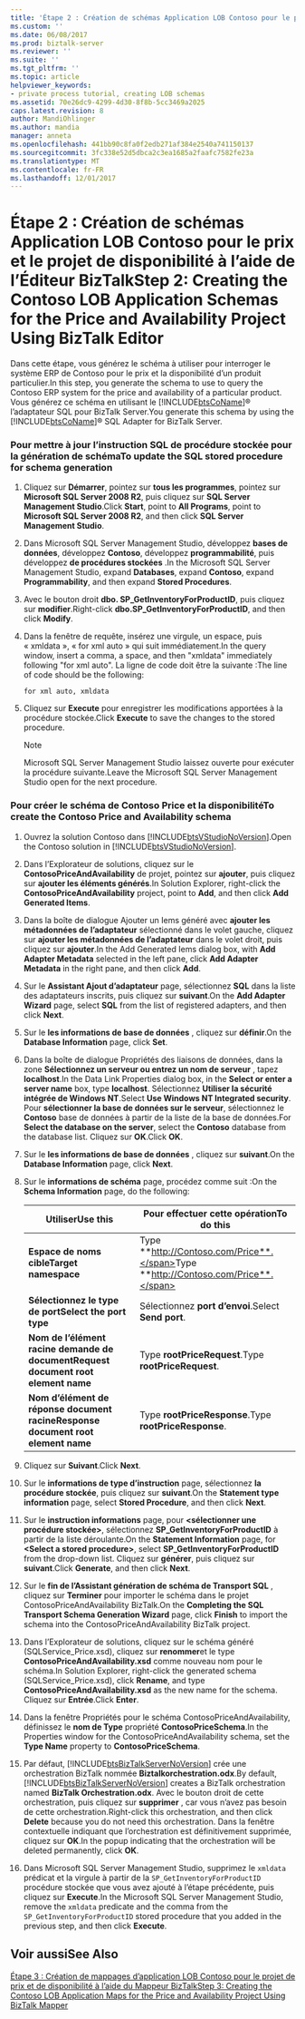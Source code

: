```yaml
---
title: 'Étape 2 : Création de schémas Application LOB Contoso pour le prix et la disponibilité de projets à l’aide de l’Éditeur BizTalk | Documents Microsoft'
ms.custom: ''
ms.date: 06/08/2017
ms.prod: biztalk-server
ms.reviewer: ''
ms.suite: ''
ms.tgt_pltfrm: ''
ms.topic: article
helpviewer_keywords:
- private process tutorial, creating LOB schemas
ms.assetid: 70e26dc9-4299-4d30-8f8b-5cc3469a2025
caps.latest.revision: 8
author: MandiOhlinger
ms.author: mandia
manager: anneta
ms.openlocfilehash: 441bb90c8fa0f2edb271af384e2540a741150137
ms.sourcegitcommit: 3fc338e52d5dbca2c3ea1685a2faafc7582fe23a
ms.translationtype: MT
ms.contentlocale: fr-FR
ms.lasthandoff: 12/01/2017
---
```

# <a name="step-2-creating-the-contoso-lob-application-schemas-for-the-price-and-availability-project-using-biztalk-editor"></a><span data-ttu-id="27f19-102">Étape 2 : Création de schémas Application LOB Contoso pour le prix et le projet de disponibilité à l’aide de l’Éditeur BizTalk</span><span class="sxs-lookup"><span data-stu-id="27f19-102">Step 2: Creating the Contoso LOB Application Schemas for the Price and Availability Project Using BizTalk Editor</span></span>
<span data-ttu-id="27f19-103">Dans cette étape, vous générez le schéma à utiliser pour interroger le système ERP de Contoso pour le prix et la disponibilité d’un produit particulier.</span><span class="sxs-lookup"><span data-stu-id="27f19-103">In this step, you generate the schema to use to query the Contoso ERP system for the price and availability of a particular product.</span></span> <span data-ttu-id="27f19-104">Vous générez ce schéma en utilisant le [!INCLUDE[btsCoName](../../includes/btsconame-md.md)]® l’adaptateur SQL pour BizTalk Server.</span><span class="sxs-lookup"><span data-stu-id="27f19-104">You generate this schema by using the [!INCLUDE[btsCoName](../../includes/btsconame-md.md)]® SQL Adapter for BizTalk Server.</span></span>  
  
### <a name="to-update-the-sql-stored-procedure-for-schema-generation"></a><span data-ttu-id="27f19-105">Pour mettre à jour l’instruction SQL de procédure stockée pour la génération de schéma</span><span class="sxs-lookup"><span data-stu-id="27f19-105">To update the SQL stored procedure for schema generation</span></span>  
  
1.  <span data-ttu-id="27f19-106">Cliquez sur **Démarrer**, pointez sur **tous les programmes**, pointez sur **Microsoft SQL Server 2008 R2**, puis cliquez sur **SQL Server Management Studio**.</span><span class="sxs-lookup"><span data-stu-id="27f19-106">Click **Start**, point to **All Programs**, point to **Microsoft SQL Server 2008 R2**, and then click **SQL Server Management Studio**.</span></span>  
  
2.  <span data-ttu-id="27f19-107">Dans Microsoft SQL Server Management Studio, développez **bases de données**, développez **Contoso**, développez **programmabilité**, puis développez **de procédures stockées** .</span><span class="sxs-lookup"><span data-stu-id="27f19-107">In the Microsoft SQL Server Management Studio, expand **Databases**, expand **Contoso**, expand **Programmability**, and then expand **Stored Procedures**.</span></span>  
  
3.  <span data-ttu-id="27f19-108">Avec le bouton droit **dbo. SP_GetInventoryForProductID**, puis cliquez sur **modifier**.</span><span class="sxs-lookup"><span data-stu-id="27f19-108">Right-click **dbo.SP_GetInventoryForProductID**, and then click **Modify**.</span></span>  
  
4.  <span data-ttu-id="27f19-109">Dans la fenêtre de requête, insérez une virgule, un espace, puis « xmldata », « for xml auto » qui suit immédiatement.</span><span class="sxs-lookup"><span data-stu-id="27f19-109">In the query window, insert a comma, a space, and then "xmldata" immediately following "for xml auto".</span></span> <span data-ttu-id="27f19-110">La ligne de code doit être la suivante :</span><span class="sxs-lookup"><span data-stu-id="27f19-110">The line of code should be the following:</span></span>  
  
    ```  
    for xml auto, xmldata  
    ```  
  
5.  <span data-ttu-id="27f19-111">Cliquez sur **Execute** pour enregistrer les modifications apportées à la procédure stockée.</span><span class="sxs-lookup"><span data-stu-id="27f19-111">Click **Execute** to save the changes to the stored procedure.</span></span>  
  
    > [!NOTE]
    >  <span data-ttu-id="27f19-112">Microsoft SQL Server Management Studio laissez ouverte pour exécuter la procédure suivante.</span><span class="sxs-lookup"><span data-stu-id="27f19-112">Leave the Microsoft SQL Server Management Studio open for the next procedure.</span></span>  
  
### <a name="to-create-the-contoso-price-and-availability-schema"></a><span data-ttu-id="27f19-113">Pour créer le schéma de Contoso Price et la disponibilité</span><span class="sxs-lookup"><span data-stu-id="27f19-113">To create the Contoso Price and Availability schema</span></span>  
  
1.  <span data-ttu-id="27f19-114">Ouvrez la solution Contoso dans [!INCLUDE[btsVStudioNoVersion](../../includes/btsvstudionoversion-md.md)].</span><span class="sxs-lookup"><span data-stu-id="27f19-114">Open the Contoso solution in [!INCLUDE[btsVStudioNoVersion](../../includes/btsvstudionoversion-md.md)].</span></span>  
  
2.  <span data-ttu-id="27f19-115">Dans l’Explorateur de solutions, cliquez sur le **ContosoPriceAndAvailability** de projet, pointez sur **ajouter**, puis cliquez sur **ajouter les éléments générés**.</span><span class="sxs-lookup"><span data-stu-id="27f19-115">In Solution Explorer, right-click the **ContosoPriceAndAvailability** project, point to **Add**, and then click **Add Generated Items**.</span></span>  
  
3.  <span data-ttu-id="27f19-116">Dans la boîte de dialogue Ajouter un Iems généré avec **ajouter les métadonnées de l’adaptateur** sélectionné dans le volet gauche, cliquez sur **ajouter les métadonnées de l’adaptateur** dans le volet droit, puis cliquez sur **ajouter**.</span><span class="sxs-lookup"><span data-stu-id="27f19-116">In the Add Generated Iems dialog box, with **Add Adapter Metadata** selected in the left pane, click **Add Adapter Metadata** in the right pane, and then click **Add**.</span></span>  
  
4.  <span data-ttu-id="27f19-117">Sur le **Assistant Ajout d’adaptateur** page, sélectionnez **SQL** dans la liste des adaptateurs inscrits, puis cliquez sur **suivant**.</span><span class="sxs-lookup"><span data-stu-id="27f19-117">On the **Add Adapter Wizard** page, select **SQL** from the list of registered adapters, and then click **Next**.</span></span>  
  
5.  <span data-ttu-id="27f19-118">Sur le **les informations de base de données** , cliquez sur **définir**.</span><span class="sxs-lookup"><span data-stu-id="27f19-118">On the **Database Information** page, click **Set**.</span></span>  
  
6.  <span data-ttu-id="27f19-119">Dans la boîte de dialogue Propriétés des liaisons de données, dans la zone **Sélectionnez un serveur ou entrez un nom de serveur** , tapez **localhost**.</span><span class="sxs-lookup"><span data-stu-id="27f19-119">In the Data Link Properties dialog box, in the **Select or enter a server name** box, type **localhost**.</span></span> <span data-ttu-id="27f19-120">Sélectionnez **Utiliser la sécurité intégrée de Windows NT**.</span><span class="sxs-lookup"><span data-stu-id="27f19-120">Select **Use Windows NT Integrated security**.</span></span> <span data-ttu-id="27f19-121">Pour **sélectionner la base de données sur le serveur**, sélectionnez le **Contoso** base de données à partir de la liste de la base de données.</span><span class="sxs-lookup"><span data-stu-id="27f19-121">For **Select the database on the server**, select the **Contoso** database from the database list.</span></span> <span data-ttu-id="27f19-122">Cliquez sur **OK**.</span><span class="sxs-lookup"><span data-stu-id="27f19-122">Click **OK**.</span></span>  
  
7.  <span data-ttu-id="27f19-123">Sur le **les informations de base de données** , cliquez sur **suivant**.</span><span class="sxs-lookup"><span data-stu-id="27f19-123">On the **Database Information** page, click **Next**.</span></span>  
  
8.  <span data-ttu-id="27f19-124">Sur le **informations de schéma** page, procédez comme suit :</span><span class="sxs-lookup"><span data-stu-id="27f19-124">On the **Schema Information** page, do the following:</span></span>  
  
    |<span data-ttu-id="27f19-125">Utiliser</span><span class="sxs-lookup"><span data-stu-id="27f19-125">Use this</span></span>|<span data-ttu-id="27f19-126">Pour effectuer cette opération</span><span class="sxs-lookup"><span data-stu-id="27f19-126">To do this</span></span>|  
    |--------------|----------------|  
    |<span data-ttu-id="27f19-127">**Espace de noms cible**</span><span class="sxs-lookup"><span data-stu-id="27f19-127">**Target namespace**</span></span>|<span data-ttu-id="27f19-128">Type **http://Contoso.com/Price**.</span><span class="sxs-lookup"><span data-stu-id="27f19-128">Type **http://Contoso.com/Price**.</span></span>|  
    |<span data-ttu-id="27f19-129">**Sélectionnez le type de port**</span><span class="sxs-lookup"><span data-stu-id="27f19-129">**Select the port type**</span></span>|<span data-ttu-id="27f19-130">Sélectionnez **port d’envoi**.</span><span class="sxs-lookup"><span data-stu-id="27f19-130">Select **Send port**.</span></span>|  
    |<span data-ttu-id="27f19-131">**Nom de l’élément racine demande de document**</span><span class="sxs-lookup"><span data-stu-id="27f19-131">**Request document root element name**</span></span>|<span data-ttu-id="27f19-132">Type **rootPriceRequest**.</span><span class="sxs-lookup"><span data-stu-id="27f19-132">Type **rootPriceRequest**.</span></span>|  
    |<span data-ttu-id="27f19-133">**Nom d’élément de réponse document racine**</span><span class="sxs-lookup"><span data-stu-id="27f19-133">**Response document root element name**</span></span>|<span data-ttu-id="27f19-134">Type **rootPriceResponse**.</span><span class="sxs-lookup"><span data-stu-id="27f19-134">Type **rootPriceResponse**.</span></span>|  
  
9. <span data-ttu-id="27f19-135">Cliquez sur **Suivant**.</span><span class="sxs-lookup"><span data-stu-id="27f19-135">Click **Next**.</span></span>  
  
10. <span data-ttu-id="27f19-136">Sur le **informations de type d’instruction** page, sélectionnez **la procédure stockée**, puis cliquez sur **suivant**.</span><span class="sxs-lookup"><span data-stu-id="27f19-136">On the **Statement type information** page, select **Stored Procedure**, and then click **Next**.</span></span>  
  
11. <span data-ttu-id="27f19-137">Sur le **instruction informations** page, pour  **\<sélectionner une procédure stockée\>**, sélectionnez **SP_GetInventoryForProductID** à partir de la liste déroulante.</span><span class="sxs-lookup"><span data-stu-id="27f19-137">On the **Statement Information** page, for **\<Select a stored procedure\>**, select **SP_GetInventoryForProductID** from the drop-down list.</span></span> <span data-ttu-id="27f19-138">Cliquez sur **générer**, puis cliquez sur **suivant**.</span><span class="sxs-lookup"><span data-stu-id="27f19-138">Click **Generate**, and then click **Next**.</span></span>  
  
12. <span data-ttu-id="27f19-139">Sur le **fin de l’Assistant génération de schéma de Transport SQL** , cliquez sur **Terminer** pour importer le schéma dans le projet ContosoPriceAndAvailability BizTalk.</span><span class="sxs-lookup"><span data-stu-id="27f19-139">On the **Completing the SQL Transport Schema Generation Wizard** page, click **Finish** to import the schema into the ContosoPriceAndAvailability BizTalk project.</span></span>  
  
13. <span data-ttu-id="27f19-140">Dans l’Explorateur de solutions, cliquez sur le schéma généré (SQLService_Price.xsd), cliquez sur **renommer**et le type **ContosoPriceAndAvailability.xsd** comme nouveau nom pour le schéma.</span><span class="sxs-lookup"><span data-stu-id="27f19-140">In Solution Explorer, right-click the generated schema (SQLService_Price.xsd), click **Rename**, and type **ContosoPriceAndAvailability.xsd** as the new name for the schema.</span></span> <span data-ttu-id="27f19-141">Cliquez sur **Entrée**.</span><span class="sxs-lookup"><span data-stu-id="27f19-141">Click **Enter**.</span></span>  
  
14. <span data-ttu-id="27f19-142">Dans la fenêtre Propriétés pour le schéma ContosoPriceAndAvailability, définissez le **nom de Type** propriété **ContosoPriceSchema**.</span><span class="sxs-lookup"><span data-stu-id="27f19-142">In the Properties window for the ContosoPriceAndAvailability schema, set the **Type Name** property to **ContosoPriceSchema**.</span></span>  
  
15. <span data-ttu-id="27f19-143">Par défaut, [!INCLUDE[btsBizTalkServerNoVersion](../../includes/btsbiztalkservernoversion-md.md)] crée une orchestration BizTalk nommée **Biztalkorchestration.odx**.</span><span class="sxs-lookup"><span data-stu-id="27f19-143">By default, [!INCLUDE[btsBizTalkServerNoVersion](../../includes/btsbiztalkservernoversion-md.md)] creates a BizTalk orchestration named **BizTalk Orchestration.odx**.</span></span> <span data-ttu-id="27f19-144">Avec le bouton droit de cette orchestration, puis cliquez sur **supprimer** , car vous n’avez pas besoin de cette orchestration.</span><span class="sxs-lookup"><span data-stu-id="27f19-144">Right-click this orchestration, and then click **Delete** because you do not need this orchestration.</span></span> <span data-ttu-id="27f19-145">Dans la fenêtre contextuelle indiquant que l’orchestration est définitivement supprimée, cliquez sur **OK**.</span><span class="sxs-lookup"><span data-stu-id="27f19-145">In the popup indicating that the orchestration will be deleted permanently, click **OK**.</span></span>  
  
16. <span data-ttu-id="27f19-146">Dans Microsoft SQL Server Management Studio, supprimez le `xmldata` prédicat et la virgule à partir de la `SP_GetInventoryForProductID` procédure stockée que vous avez ajouté à l’étape précédente, puis cliquez sur **Execute**.</span><span class="sxs-lookup"><span data-stu-id="27f19-146">In the Microsoft SQL Server Management Studio, remove the `xmldata` predicate and the comma from the `SP_GetInventoryForProductID` stored procedure that you added in the previous step, and then click **Execute**.</span></span>  
  
## <a name="see-also"></a><span data-ttu-id="27f19-147">Voir aussi</span><span class="sxs-lookup"><span data-stu-id="27f19-147">See Also</span></span>  
 [<span data-ttu-id="27f19-148">Étape 3 : Création de mappages d’application LOB Contoso pour le projet de prix et de disponibilité à l’aide du Mappeur BizTalk</span><span class="sxs-lookup"><span data-stu-id="27f19-148">Step 3: Creating the Contoso LOB Application Maps for the Price and Availability Project Using BizTalk Mapper</span></span>](../../adapters-and-accelerators/accelerator-rosettanet/step-3-create-contoso-lob-application-map-for-price-and-availability-in-mapper.md)